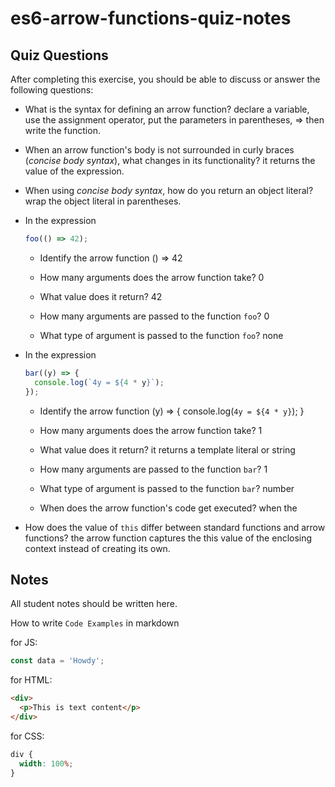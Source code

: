 # es6-arrow-functions-quiz-notes

## Quiz Questions

After completing this exercise, you should be able to discuss or answer the following questions:

- What is the syntax for defining an arrow function?
  declare a variable, use the assignment operator, put the parameters in parentheses, => then write the function.

- When an arrow function's body is not surrounded in curly braces (_concise body syntax_), what changes in its functionality?
  it returns the value of the expression.

- When using _concise body syntax_, how do you return an object literal?
  wrap the object literal in parentheses.

- In the expression

  ```js
  foo(() => 42);
  ```

  - Identify the arrow function
    () => 42

  - How many arguments does the arrow function take?
    0

  - What value does it return?
    42

  - How many arguments are passed to the function `foo`?
    0

  - What type of argument is passed to the function `foo`?
    none

- In the expression

  ```js
  bar((y) => {
    console.log(`4y = ${4 * y}`);
  });
  ```

  - Identify the arrow function
    (y) => {
    console.log(`4y = ${4 * y}`);
    }

  - How many arguments does the arrow function take?
    1
  - What value does it return?
    it returns a template literal or string

  - How many arguments are passed to the function `bar`?
    1

  - What type of argument is passed to the function `bar`?
    number

  - When does the arrow function's code get executed?
    when the

- How does the value of `this` differ between standard functions and arrow functions?
  the arrow function captures the this value of the enclosing context instead of creating its own.

## Notes

All student notes should be written here.

How to write `Code Examples` in markdown

for JS:

```javascript
const data = 'Howdy';
```

for HTML:

```html
<div>
  <p>This is text content</p>
</div>
```

for CSS:

```css
div {
  width: 100%;
}
```
